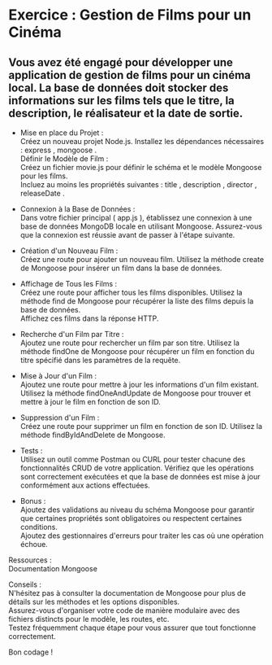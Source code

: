 # Exercice : Gestion de Films pour un Cinéma  
## Vous avez été engagé pour développer une application de gestion de films pour un cinéma local. La base de données doit stocker des informations sur les films tels que le titre, la description, le réalisateur et la date de sortie.  
  
* Mise en place du Projet :  
Créez un nouveau projet Node.js.
Installez les dépendances nécessaires : express , mongoose .  
   Définir le Modèle de Film :  
Créez un fichier movie.js pour définir le schéma et le modèle Mongoose pour les
films.  
Incluez au moins les propriétés suivantes : title , description , director , 
releaseDate .
  
* Connexion à la Base de Données :  
Dans votre fichier principal ( app.js ), établissez une connexion à une base de
données MongoDB locale en utilisant Mongoose.
Assurez-vous que la connexion est réussie avant de passer à l'étape suivante.
  
* Création d'un Nouveau Film :  
Créez une route pour ajouter un nouveau film.
Utilisez la méthode create de Mongoose pour insérer un film dans la base de
données.
  
* Affichage de Tous les Films :  
Créez une route pour afficher tous les films disponibles.
Utilisez la méthode find de Mongoose pour récupérer la liste des films depuis la
base de données.  
Affichez ces films dans la réponse HTTP.
  
* Recherche d'un Film par Titre :  
Ajoutez une route pour rechercher un film par son titre.
Utilisez la méthode findOne de Mongoose pour récupérer un film en fonction du
titre spécifié dans les paramètres de la requête.
  
* Mise à Jour d'un Film :  
Ajoutez une route pour mettre à jour les informations d'un film existant.
Utilisez la méthode findOneAndUpdate de Mongoose pour trouver et mettre à jour
le film en fonction de son ID.
  
* Suppression d'un Film :  
Créez une route pour supprimer un film en fonction de son ID.
Utilisez la méthode findByIdAndDelete de Mongoose.
  
* Tests :  
Utilisez un outil comme Postman ou CURL pour tester chacune des
fonctionnalités CRUD de votre application.
Vérifiez que les opérations sont correctement exécutées et que la base de
données est mise à jour conformément aux actions effectuées.
  
* Bonus :  
Ajoutez des validations au niveau du schéma Mongoose pour garantir que
certaines propriétés sont obligatoires ou respectent certaines conditions.  
Ajoutez des gestionnaires d'erreurs pour traiter les cas où une opération échoue.
  
Ressources :  
Documentation Mongoose  
  
Conseils :  
N'hésitez pas à consulter la documentation de Mongoose pour plus de détails
sur les méthodes et les options disponibles.  
Assurez-vous d'organiser votre code de manière modulaire avec des fichiers
distincts pour le modèle, les routes, etc.  
Testez fréquemment chaque étape pour vous assurer que tout fonctionne
correctement.  
  
Bon codage !
